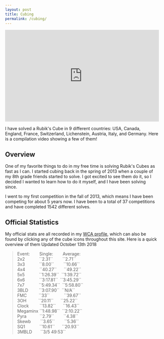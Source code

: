 ```yaml
---
layout: post
title: Cubing
permalink: /cubing/
---
```

<iframe style="width:100%"  height="300" src="https://www.youtube.com/embed/hmEtICgU-9U" frameborder="0" allow="autoplay; encrypted-media" allowfullscreen></iframe>

I have solved a Rubik's Cube in 9 different countries: USA, Canada, England, France, Switzerland, Lichenstein, Austria, Italy, and Germany. Here is a compilation video showing a few of them!

<!-- <hr /> -->

<h2 id="heading2">Overview</h2>
<p>One of my favorite things to do in my free time is solving Rubik's Cubes as fast as I can. I started cubing back in the spring of 2013 when a couple of my 8th grade friends started to solve. I got excited to see them do it, so I decided I wanted to learn how to do it myself, and I have been solving since.</p>

<p>I went to my first competition in the fall of 2013, which means I have been competing for about 5 years now. I have been to a total of 37 competitions and have completed 1542 different solves.</p>

<h2 id="heading2">Official Statistics</h2>
My official stats are all recorded in my <a href="https://www.worldcubeassociation.org/persons/2013BULM01" target="_blank">WCA profile</a>, which can also be found by clicking any of the cube icons throughout this site. Here is a quick overview of them
Updated October 13th 2018

<blockquote>
Event: &nbsp;&nbsp;&nbsp;&nbsp;&nbsp;&nbsp; Single: &nbsp;&nbsp;&nbsp;&nbsp;&nbsp;&nbsp; Average: <br>
2x2 &nbsp;&nbsp;&nbsp;&nbsp;&nbsp;&nbsp;&nbsp;&nbsp;&nbsp;&nbsp; ``2.31`` &nbsp;&nbsp;&nbsp;&nbsp;&nbsp;&nbsp;&nbsp;``2.71`` <br>
3x3 &nbsp;&nbsp;&nbsp;&nbsp;&nbsp;&nbsp;&nbsp;&nbsp;&nbsp;&nbsp; ``8.00`` &nbsp;&nbsp;&nbsp;&nbsp;&nbsp;&nbsp;&nbsp;``10.66`` <br>
4x4 &nbsp;&nbsp;&nbsp;&nbsp;&nbsp;&nbsp;&nbsp;&nbsp;&nbsp;&nbsp; ``40.27`` &nbsp;&nbsp;&nbsp;&nbsp;&nbsp;``49.22`` <br>
5x5 &nbsp;&nbsp;&nbsp;&nbsp;&nbsp;&nbsp;&nbsp;&nbsp;&nbsp;&nbsp; ``1:26.39`` &nbsp;``1:39.72`` <br>
6x6 &nbsp;&nbsp;&nbsp;&nbsp;&nbsp;&nbsp;&nbsp;&nbsp;&nbsp;&nbsp; ``3:17.81`` &nbsp;``3:45.29`` <br>
7x7 &nbsp;&nbsp;&nbsp;&nbsp;&nbsp;&nbsp;&nbsp;&nbsp;&nbsp;&nbsp; ``5:49.34`` &nbsp;``5:58.80`` <br>
3BLD &nbsp;&nbsp;&nbsp;&nbsp;&nbsp;&nbsp;&nbsp; ``3:07.90`` &nbsp;``N/A``<br>
FMC &nbsp;&nbsp;&nbsp;&nbsp;&nbsp;&nbsp;&nbsp;&nbsp; ``33`` &nbsp;&nbsp;&nbsp;&nbsp;&nbsp;&nbsp;&nbsp;&nbsp;&nbsp;&nbsp; ``39.67`` <br>
3OH &nbsp;&nbsp;&nbsp;&nbsp;&nbsp;&nbsp;&nbsp;&nbsp; ``20.11`` &nbsp;&nbsp;&nbsp;&nbsp;&nbsp;``25.22`` <br>
Clock &nbsp;&nbsp;&nbsp;&nbsp;&nbsp;&nbsp;&nbsp; ``13.82`` &nbsp;&nbsp;&nbsp;&nbsp;&nbsp;``16.43`` <br>
Megaminx ``1:48.98`` &nbsp;``2:10.22`` <br>
Pyra&nbsp;&nbsp;&nbsp;&nbsp;&nbsp;&nbsp;&nbsp;&nbsp;&nbsp;&nbsp; ``2.79`` &nbsp;&nbsp;&nbsp;&nbsp;&nbsp;&nbsp;&nbsp;``4.38`` <br>
Skewb&nbsp;&nbsp;&nbsp;&nbsp;&nbsp;&nbsp;&nbsp; ``3.65`` &nbsp;&nbsp;&nbsp;&nbsp;&nbsp;&nbsp;&nbsp;``5.36`` <br>
SQ1 &nbsp;&nbsp;&nbsp;&nbsp;&nbsp;&nbsp;&nbsp;&nbsp;&nbsp;&nbsp; ``10.61`` &nbsp;&nbsp;&nbsp;&nbsp;&nbsp;``20.93`` <br>
3MBLD &nbsp;&nbsp;&nbsp;&nbsp;&nbsp; ``3/5 49:53``
</blockquote>

